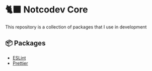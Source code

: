 # 🐈‍⬛ Notcodev Core

This repository is a collection of packages that I use in development

## 📦 Packages

- [ESLint](tools/eslint/README.md)
- [Prettier](tools/prettier/README.md)
